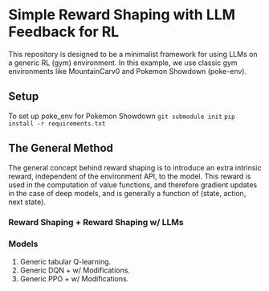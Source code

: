 # Simple Reward Shaping with LLM Feedback for RL
This repository is designed to be a minimalist framework for using LLMs on a generic RL (gym) environment. In this example, we use classic gym environments like MountainCarv0 and Pokemon Showdown (poke-env).

## Setup
To set up poke_env for Pokemon Showdown
``` git submodule init ```
``` pip install -r requirements.txt ```


## The General Method
The general concept behind reward shaping is to introduce an extra intrinsic reward, independent of the environment API, to the model. This reward is used in the computation of value functions, and therefore gradient updates in the case of deep models, and is generally a function of (state, action, next state).

### Reward Shaping + Reward Shaping w/ LLMs

### Models
1. Generic tabular Q-learning.
2. Generic DQN + w/ Modifications.
3. Generic PPO + w/ Modifications.

